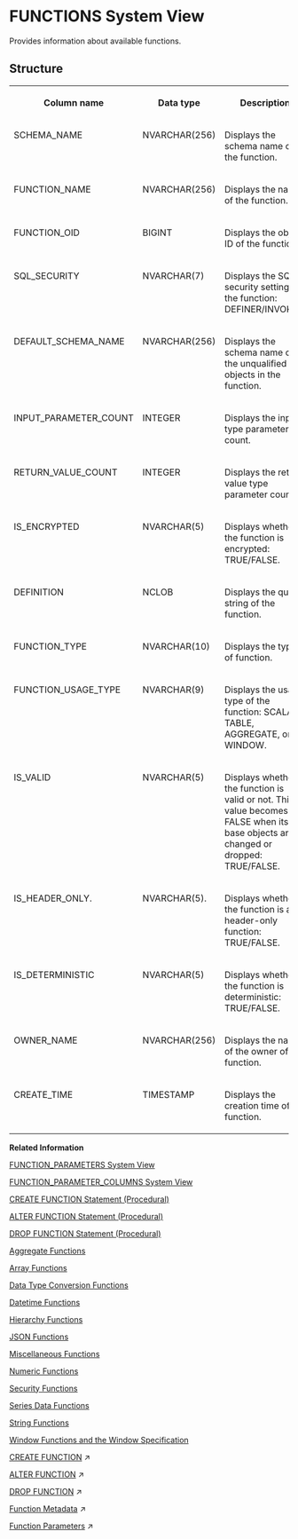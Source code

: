 <!-- loio20a50237751910149785ae5ef858c5da -->

# FUNCTIONS System View

Provides information about available functions.



<a name="loio20a50237751910149785ae5ef858c5da___f_u_n_c_t_i_o_n_s_1struct_FUNCTIONS"/>

## Structure


<table>
<tr>
<th valign="top">

Column name



</th>
<th valign="top">

Data type



</th>
<th valign="top">

Description



</th>
</tr>
<tr>
<td valign="top">

SCHEMA\_NAME



</td>
<td valign="top">

NVARCHAR\(256\)



</td>
<td valign="top">

Displays the schema name of the function.



</td>
</tr>
<tr>
<td valign="top">

FUNCTION\_NAME



</td>
<td valign="top">

NVARCHAR\(256\)



</td>
<td valign="top">

Displays the name of the function.



</td>
</tr>
<tr>
<td valign="top">

FUNCTION\_OID



</td>
<td valign="top">

BIGINT



</td>
<td valign="top">

Displays the object ID of the function.



</td>
</tr>
<tr>
<td valign="top">

SQL\_SECURITY



</td>
<td valign="top">

NVARCHAR\(7\)



</td>
<td valign="top">

Displays the SQL security setting of the function: DEFINER/INVOKER.



</td>
</tr>
<tr>
<td valign="top">

DEFAULT\_SCHEMA\_NAME



</td>
<td valign="top">

NVARCHAR\(256\)



</td>
<td valign="top">

Displays the schema name of the unqualified objects in the function.



</td>
</tr>
<tr>
<td valign="top">

INPUT\_PARAMETER\_COUNT



</td>
<td valign="top">

INTEGER



</td>
<td valign="top">

Displays the input type parameter count.



</td>
</tr>
<tr>
<td valign="top">

RETURN\_VALUE\_COUNT



</td>
<td valign="top">

INTEGER



</td>
<td valign="top">

Displays the return value type parameter count.



</td>
</tr>
<tr>
<td valign="top">

IS\_ENCRYPTED



</td>
<td valign="top">

NVARCHAR\(5\)



</td>
<td valign="top">

Displays whether the function is encrypted: TRUE/FALSE.



</td>
</tr>
<tr>
<td valign="top">

DEFINITION



</td>
<td valign="top">

NCLOB



</td>
<td valign="top">

Displays the query string of the function.



</td>
</tr>
<tr>
<td valign="top">

FUNCTION\_TYPE



</td>
<td valign="top">

NVARCHAR\(10\)



</td>
<td valign="top">

Displays the type of function.



</td>
</tr>
<tr>
<td valign="top">

FUNCTION\_USAGE\_TYPE



</td>
<td valign="top">

NVARCHAR\(9\)



</td>
<td valign="top">

Displays the usage type of the function: SCALAR, TABLE, AGGREGATE, or WINDOW.



</td>
</tr>
<tr>
<td valign="top">

IS\_VALID



</td>
<td valign="top">

NVARCHAR\(5\)



</td>
<td valign="top">

Displays whether the function is valid or not. This value becomes FALSE when its base objects are changed or dropped: TRUE/FALSE.



</td>
</tr>
<tr>
<td valign="top">

IS\_HEADER\_ONLY.



</td>
<td valign="top">

NVARCHAR\(5\).



</td>
<td valign="top">

Displays whether the function is a header-only function: TRUE/FALSE.



</td>
</tr>
<tr>
<td valign="top">

IS\_DETERMINISTIC



</td>
<td valign="top">

NVARCHAR\(5\)



</td>
<td valign="top">

Displays whether the function is deterministic: TRUE/FALSE.



</td>
</tr>
<tr>
<td valign="top">

OWNER\_NAME



</td>
<td valign="top">

NVARCHAR\(256\)



</td>
<td valign="top">

Displays the name of the owner of the function.



</td>
</tr>
<tr>
<td valign="top">

CREATE\_TIME



</td>
<td valign="top">

TIMESTAMP



</td>
<td valign="top">

Displays the creation time of the function.



</td>
</tr>
</table>

**Related Information**  


[FUNCTION\_PARAMETERS System View](function-parameters-system-view-20a4c5c.md "Provides information about parameters for functions.")

[FUNCTION\_PARAMETER\_COLUMNS System View](function-parameter-columns-system-view-81b0908.md "Provides information about columns that are available for function table parameters.")

[CREATE FUNCTION Statement \(Procedural\)](../../010-SQL-Reference/012-SQL-Statements/create-function-statement-procedural-20d42e7.md "Creates a user-defined function.")

[ALTER FUNCTION Statement \(Procedural\)](../../010-SQL-Reference/012-SQL-Statements/alter-function-statement-procedural-1102d57.md "Modifies a user-defined function.")

[DROP FUNCTION Statement \(Procedural\)](../../010-SQL-Reference/012-SQL-Statements/drop-function-statement-procedural-20d6852.md "Deletes a function from the database.")

[Aggregate Functions](../../010-SQL-Reference/011-SQL-Functions/aggregate-functions-6fff7f0.md "Aggregate functions are analytic functions that calculate an aggregate value based on a group of rows.")

[Array Functions](../../010-SQL-Reference/011-SQL-Functions/array-functions-e32b3b4.md "Array functions take arrays as input.")

[Data Type Conversion Functions](../../010-SQL-Reference/011-SQL-Functions/data-type-conversion-functions-209ddef.md "Data type conversion functions convert data from one data type to another data type.")

[Datetime Functions](../../010-SQL-Reference/011-SQL-Functions/datetime-functions-209f228.md "Date and time functions perform operations on date and time data types or return date or time information.")

[Hierarchy Functions](../../010-SQL-Reference/011-SQL-Functions/hierarchy-functions-2969da8.md "Hierarchy functions allow you to work with hierarchical data such as tables with rows arranged in a tree or directed graph.")

[JSON Functions](../../010-SQL-Reference/011-SQL-Functions/json-functions-5848028.md "JSON functions are functions that return or operate on JSON data.")

[Miscellaneous Functions](../../010-SQL-Reference/011-SQL-Functions/miscellaneous-functions-20a465c.md "SAP HANA supports many functions that return system values and perform various operations on values, expressions, and return values of other functions.")

[Numeric Functions](../../010-SQL-Reference/011-SQL-Functions/numeric-functions-20a190b.md "Numeric functions perform mathematical operations on numerical data types or return numeric information.")

[Security Functions](../../010-SQL-Reference/011-SQL-Functions/security-functions-287e6e0.md "Security functions provide special functionality for security purposes.")

[Series Data Functions](../../010-SQL-Reference/011-SQL-Functions/series-data-functions-2dea02f.md "Series data functions provide special functionality for series data and series tables.")

[String Functions](../../010-SQL-Reference/011-SQL-Functions/string-functions-20a24d4.md "String functions perform extraction and manipulation on strings, or return information about strings.")

[Window Functions and the Window Specification](../../010-SQL-Reference/011-SQL-Functions/window-functions-and-the-window-specification-20a3533.md "Window functions allow you to perform analytic operations over a set of input rows.")

[CREATE FUNCTION](https://help.sap.com/viewer/d1cb63c8dd8e4c35a0f18aef632687f0/2023_2_QRC/en-US/2fc6d7beebd14c579457092e91519082.html "This SQL statement creates read-only user-defined functions that are free of side effects. This means that neither DDL, nor DML statements (INSERT, UPDATE, and DELETE) are allowed in the function body. All functions or procedures selected or called from the body of the function must be read-only.") :arrow_upper_right:

[ALTER FUNCTION](https://help.sap.com/viewer/d1cb63c8dd8e4c35a0f18aef632687f0/2023_2_QRC/en-US/906c179f2d62418b957c801aa2c99e62.html "") :arrow_upper_right:

[DROP FUNCTION](https://help.sap.com/viewer/d1cb63c8dd8e4c35a0f18aef632687f0/2023_2_QRC/en-US/1eccca0a59854c7192f0f855f8d5dc7c.html "") :arrow_upper_right:

[Function Metadata](https://help.sap.com/viewer/d1cb63c8dd8e4c35a0f18aef632687f0/2023_2_QRC/en-US/98599d94ae4e440eaea23dfd740de41b.html "") :arrow_upper_right:

[Function Parameters](https://help.sap.com/viewer/d1cb63c8dd8e4c35a0f18aef632687f0/2023_2_QRC/en-US/58106d8f4fb44120b76fc6fb1f4a0bcc.html "") :arrow_upper_right:

